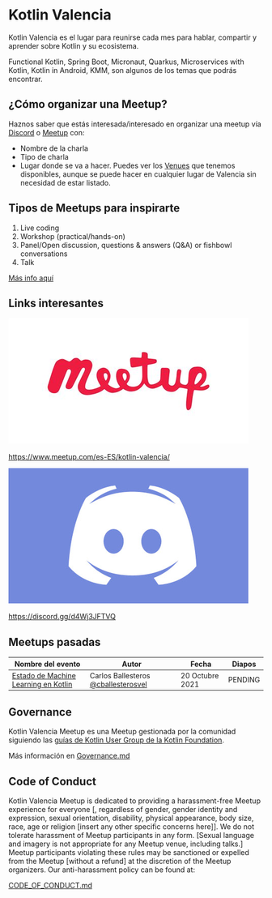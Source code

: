 # Kotlin Valencia

Kotlin Valencia es el lugar para reunirse cada mes para hablar, compartir y aprender sobre Kotlin y su ecosistema.

Functional Kotlin, Spring Boot, Micronaut, Quarkus, Microservices with Kotlin, Kotlin in Android, KMM, son algunos de los temas que podrás encontrar.

## ¿Cómo organizar una Meetup?

Haznos saber que estás interesada/interesado en organizar una meetup vía [Discord][discord] o [Meetup][meetup] con:

- Nombre de la charla
- Tipo de charla
- Lugar donde se va a hacer. Puedes ver los [Venues](./Venues.md) que tenemos disponibles, aunque se puede hacer en cualquier lugar de Valencia sin necesidad de estar listado.

## Tipos de Meetups para inspirarte

1. Live coding
2. Workshop (practical/hands-on)
3. Panel/Open discussion, questions & answers (Q&A) or fishbowl conversations
4. Talk

[Más info aquí](./Formats.md)

## Links interesantes

[![meetup kotlin valencia](./assets/meetup.jpg)](https://www.meetup.com/es-ES/kotlin-valencia/)

https://www.meetup.com/es-ES/kotlin-valencia/

[![discord kotlin valencia](./assets/discord.jpg)](https://discord.gg/d4Wj3JFTVQ)

https://discord.gg/d4Wj3JFTVQ

## Meetups pasadas

| Nombre del evento | Autor | Fecha | Diapos |
| --- | --- | --- | --- 
| [Estado de Machine Learning en Kotlin](https://www.meetup.com/kotlin-valencia/events/281267093/) | Carlos Ballesteros [@cballesterosvel](https://twitter.com/cballesterosvel) | 20 Octubre 2021 | PENDING |

## Governance

Kotlin Valencia Meetup es una Meetup gestionada por la comunidad siguiendo las [guías de Kotlin User Group de la Kotlin Foundation](https://kotlinlang.org/user-groups/support.html).

Más información en [Governance.md](./Governance.md)
## Code of Conduct

Kotlin Valencia Meetup is dedicated to providing a harassment-free Meetup experience for everyone [, regardless of gender, gender identity and expression, sexual orientation, disability, physical appearance, body size, race, age or religion [insert any other specific concerns here]]. We do not tolerate harassment of Meetup participants in any form. [Sexual language and imagery is not appropriate for any Meetup venue, including talks.] Meetup participants violating these rules may be sanctioned or expelled from the Meetup [without a refund] at the discretion of the Meetup organizers. Our anti-harassment policy can be found at:

[CODE_OF_CONDUCT.md](./CODE_OF_CONDUCT.md)

[meetup]: https://www.meetup.com/es-ES/kotlin-valencia/
[discord]: https://discord.gg/d4Wj3JFTVQ
